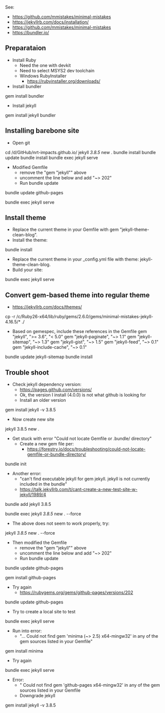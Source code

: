 See:
- https://github.com/mmistakes/minimal-mistakes
- https://jekyllrb.com/docs/installation/
- https://github.com/mmistakes/minimal-mistakes
- https://bundler.io/

## Preparataion
- Install Ruby
  - Need the one with devkit
  - Need to select MSYS2 dev toolchain
  - Windows RubyInstaller
    - https://rubyinstaller.org/downloads/
- Install bundler

gem install bundler

- Install jekyll

gem install jekyll bundler

## Installing barebone site
- Open git

cd /d/GitHub/nrt-impacts.github.io/
jekyll _3.8.5_ new .
bundle install
bundle update
bundle install
bundle exec jekyll serve

- Modified Gemfile
  - remove the "gem "jekyll"" above 
  - uncomment the line below and add "~> 202"
  - Run bundle update
  
bundle update github-pages

bundle exec jekyll serve

## Install theme
- Replace the current theme in your Gemfile with gem "jekyll-theme-clean-blog".
- Install the theme: 

bundle install

- Replace the current theme in your _config.yml file with theme: jekyll-theme-clean-blog.
- Build your site: 

bundle exec jekyll serve

## Convert gem-based theme into regular theme
- https://jekyllrb.com/docs/themes/

cp -r /c/Ruby26-x64/lib/ruby/gems/2.6.0/gems/minimal-mistakes-jekyll-4.16.5/* ./

- Based on gemespec, include these references in the Gemfile
  gem "jekyll", ">= 3.6", "< 5.0"
  gem "jekyll-paginate", "~> 1.1"
  gem "jekyll-sitemap", "~> 1.3"
  gem "jekyll-gist", "~> 1.5"
  gem "jekyll-feed", "~> 0.1"
  gem "jekyll-include-cache", "~> 0.1"

bundle update jekyll-sitemap
bundle install

## Trouble shoot
- Check jekyll dependency version:
  - https://pages.github.com/versions/
  - Ok, the version I install (4.0.0) is not what github is looking for
  - Install an older version

gem install jekyll -v 3.8.5

- Now create new site

jekyll 3.8.5 new .

- Get stuck with error "Could not locate Gemfile or .bundle/ directory"
  - Create a new gem file per:
    - https://forestry.io/docs/troubleshooting/could-not-locate-gemfile-or-bundle-directory/

bundle init

- Another error:
  - "can't find executable jekyll for gem jekyll. jekyll is not currently included in the bundle"
  - https://talk.jekyllrb.com/t/cant-create-a-new-test-site-w-jekyll/1989/4
  
bundle add jekyll 3.8.5

bundle exec jekyll _3.8.5_ new . --force

- The above does not seem to work properly, try:

jekyll _3.8.5_ new . --force

- Then modified the Gemfile
  - remove the "gem "jekyll"" above 
  - uncomment the line below and add "~> 202"
  - Run bundle update
  
bundle update github-pages

gem install github-pages

- Try again
  - https://rubygems.org/gems/github-pages/versions/202

bundle update github-pages

- Try to create a local site to test

bundle exec jekyll serve

- Run into error:
  - "... Could not find gem 'minima (~> 2.5) x64-mingw32' in any of the gem sources listed in your Gemfile"
  
gem install minima

- Try again

bundle exec jekyll serve

- Error: 
  - " Could not find gem 'github-pages x64-mingw32' in any of the gem sources listed in your Gemfile
  - Downgrade jekyll

gem install jekyll -v 3.8.5



